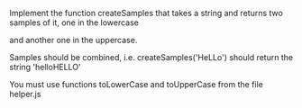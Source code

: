 Implement the function createSamples that takes a string and returns two samples of it, one in the lowercase

and another one in the uppercase.

Samples should be combined, i.e. createSamples('HeLLo') should return the string 'helloHELLO'

You must use functions toLowerCase and toUpperCase from the file helper.js